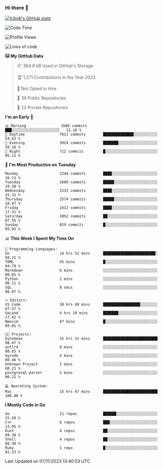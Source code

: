 ### Hi there 👋

[![h3n4l's GitHub stats](https://github-readme-stats.vercel.app/api?username=h3n4l&count_private=true&show_icons=true&theme=radical)](https://github.com/h3n4l/github-readme-stats)

<!--START_SECTION:waka-->
![Code Time](http://img.shields.io/badge/Code%20Time-1%2C681%20hrs%2053%20mins-blue)

![Profile Views](http://img.shields.io/badge/Profile%20Views-0-blue)

![Lines of code](https://img.shields.io/badge/From%20Hello%20World%20I%27ve%20Written-3.7%20million%20lines%20of%20code-blue)

**🐱 My GitHub Data** 

> 📦 364.9 kB Used in GitHub's Storage 
 > 
> 🏆 1,271 Contributions in the Year 2023
 > 
> 🚫 Not Opted to Hire
 > 
> 📜 39 Public Repositories 
 > 
> 🔑 22 Private Repositories 
 > 
**I'm an Early 🐤** 

```text
🌞 Morning                1686 commits        ███░░░░░░░░░░░░░░░░░░░░░░   12.10 % 
🌆 Daytime                7611 commits        ██████████████░░░░░░░░░░░   54.63 % 
🌃 Evening                3924 commits        ███████░░░░░░░░░░░░░░░░░░   28.16 % 
🌙 Night                  712 commits         █░░░░░░░░░░░░░░░░░░░░░░░░   05.11 % 
```
📅 **I'm Most Productive on Tuesday** 

```text
Monday                   2244 commits        ████░░░░░░░░░░░░░░░░░░░░░   16.11 % 
Tuesday                  2689 commits        █████░░░░░░░░░░░░░░░░░░░░   19.30 % 
Wednesday                2133 commits        ████░░░░░░░░░░░░░░░░░░░░░   15.31 % 
Thursday                 2574 commits        █████░░░░░░░░░░░░░░░░░░░░   18.47 % 
Friday                   2412 commits        ████░░░░░░░░░░░░░░░░░░░░░   17.31 % 
Saturday                 1052 commits        ██░░░░░░░░░░░░░░░░░░░░░░░   07.55 % 
Sunday                   829 commits         █░░░░░░░░░░░░░░░░░░░░░░░░   05.95 % 
```


📊 **This Week I Spent My Time On** 

```text
💬 Programming Languages: 
Go                       14 hrs 52 mins      ████████████████████████░   94.21 % 
TOML                     45 mins             █░░░░░░░░░░░░░░░░░░░░░░░░   04.79 % 
Markdown                 6 mins              ░░░░░░░░░░░░░░░░░░░░░░░░░   00.65 % 
Python                   2 mins              ░░░░░░░░░░░░░░░░░░░░░░░░░   00.21 % 
SQL                      0 secs              ░░░░░░░░░░░░░░░░░░░░░░░░░   00.07 % 

🔥 Editors: 
VS Code                  10 hrs 40 mins      █████████████████░░░░░░░░   67.57 % 
GoLand                   4 hrs 19 mins       ███████░░░░░░░░░░░░░░░░░░   27.42 % 
Neovim                   47 mins             █░░░░░░░░░░░░░░░░░░░░░░░░   05.01 % 

🐱‍💻 Projects: 
bytebase                 15 hrs 32 mins      █████████████████████████   98.47 % 
antlr4                   6 mins              ░░░░░░░░░░░░░░░░░░░░░░░░░   00.65 % 
mycode                   4 mins              ░░░░░░░░░░░░░░░░░░░░░░░░░   00.46 % 
Unknown Project          2 mins              ░░░░░░░░░░░░░░░░░░░░░░░░░   00.21 % 
postgresql-parser        2 mins              ░░░░░░░░░░░░░░░░░░░░░░░░░   00.21 % 

💻 Operating System: 
Mac                      15 hrs 47 mins      █████████████████████████   100.00 % 
```

**I Mostly Code in Go** 

```text
Go                       11 repos            ██████░░░░░░░░░░░░░░░░░░░   25.58 % 
C++                      6 repos             ███░░░░░░░░░░░░░░░░░░░░░░   13.95 % 
Rust                     4 repos             ██░░░░░░░░░░░░░░░░░░░░░░░   09.30 % 
Shell                    4 repos             ██░░░░░░░░░░░░░░░░░░░░░░░   09.30 % 
Ruby                     1 repo              █░░░░░░░░░░░░░░░░░░░░░░░░   02.33 % 
```




 Last Updated on 07/11/2023 13:40:53 UTC
<!--END_SECTION:waka-->

